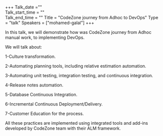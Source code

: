 +++
Talk_date =""  
Talk_start_time = ""  
Talk_end_time = "" 
Title = "CodeZone journey from Adhoc to DevOps" 
Type = "talk" 
Speakers = ["mohamed-galal"] 
+++

In this talk, we will demonstrate how was CodeZone journey from Adhoc manual work, to implementing DevOps.

We will talk about: 

1-Culture transformation.

2-Automating planning tools, including relative estimation automation.

3-Automating unit testing, integration testing, and continuous integration.

4-Release notes automation.

5-Database Continuous Integration.

6-Incremental Continuous Deployment/Delivery.

7-Customer Education for the process.

All these practices are implemented using integrated tools and add-ins developed by CodeZone team with their ALM framework.
